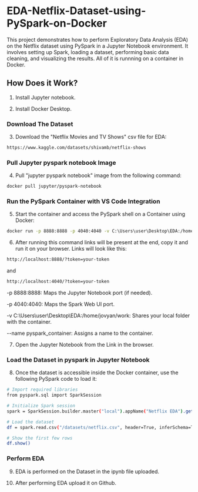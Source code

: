 # EDA-Netflix-Dataset-using-PySpark-on-Docker
This project demonstrates how to perform Exploratory Data Analysis (EDA) on the Netflix dataset using PySpark in a Jupyter Notebook environment. It involves setting up Spark, loading a dataset, performing basic data cleaning, and visualizing the results. All of it is runnning on a container in Docker.
##  How Does it Work?

1. Install Jupyter notebook. 

2. Install Docker Desktop.

### Download The Dataset

3. Download the "Netflix Movies and TV Shows" csv file for EDA:
```bash
https://www.kaggle.com/datasets/shivamb/netflix-shows 
```

### Pull Jupyter pyspark notebook Image

4. Pull "jupyter pyspark notebook" image from the following command:

```bash
docker pull jupyter/pyspark-notebook
```

### Run the PySpark Container with VS Code Integration

5. Start the container and access the PySpark shell on a Container using Docker:

```bash
docker run -p 8888:8888 -p 4040:4040 -v C:\Users\user\Desktop\EDA:/home/jovyan/work --name pyspark_container jupyter/pyspark-notebook
```

6. After running this command links will be present at the end, copy it and run it on your browser. Links will look like this:

```bash
http://localhost:8888/?token=your-token
```
and

```bash
http://localhost:4040/?token=your-token
```

-p 8888:8888: Maps the Jupyter Notebook port (if needed).

-p 4040:4040: Maps the Spark Web UI port.

-v C:\Users\user\Desktop\EDA:/home/jovyan/work: Shares your local folder with the container.

--name pyspark_container: Assigns a name to the container.

7. Open the Jupyter Notebook from the Link in the browser.

### Load the Dataset in pyspark in Jupyter Notebook

8. Once the dataset is accessible inside the Docker container, use the following PySpark code to load it:

```bash
# Import required libraries
from pyspark.sql import SparkSession

# Initialize Spark session
spark = SparkSession.builder.master("local").appName("Netflix EDA").getOrCreate()

# Load the dataset
df = spark.read.csv("/datasets/netflix.csv", header=True, inferSchema=True)

# Show the first few rows
df.show()
```

### Perform EDA

9. EDA is performed on the Dataset in the ipynb file uploaded.

10. After performing EDA upload it on Github.
